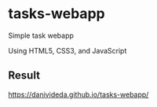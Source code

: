 # tasks-webapp

Simple task webapp

Using HTML5, CSS3, and JavaScript

## Result

https://danivideda.github.io/tasks-webapp/